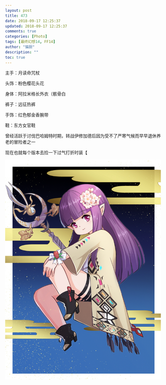 ```yaml
---
layout: post
title: 473
date: 2018-09-17 12:25:37
updated: 2018-09-17 12:25:37
comments: true
categories: [Photo]
tags: [最终幻想14, FF14]
author: "猫厨"
description: ""
toc: true
---
```


<p>主手：月读命咒杖<br /></p> 
<p>头饰：粉色樱花头花</p> 
<p>身体：阿拉米格长外衣（骸骨白</p> 
<p>裤子：远征热裤</p> 
<p>手饰：红色郁金香腕带</p> 
<p>鞋：东方女官鞋</p> 
<p>曾经活跃于讨伐巴哈姆特时期，转战伊修加德后因为受不了严寒气候而早早退休养老的冒险者之一</p> 
<p>现在也就每个版本去捡一下过气打折时装【</p>

![](https://raw.githubusercontent.com/alicewish/meowchain247/master/img_cVZNdzJtQk9JV2VjSUF5R1gzYThnRkRyL0kyV01SMTBkRWE0OWZBTUM1UHpGT1FTaFhJcWV3PT0.jpg)